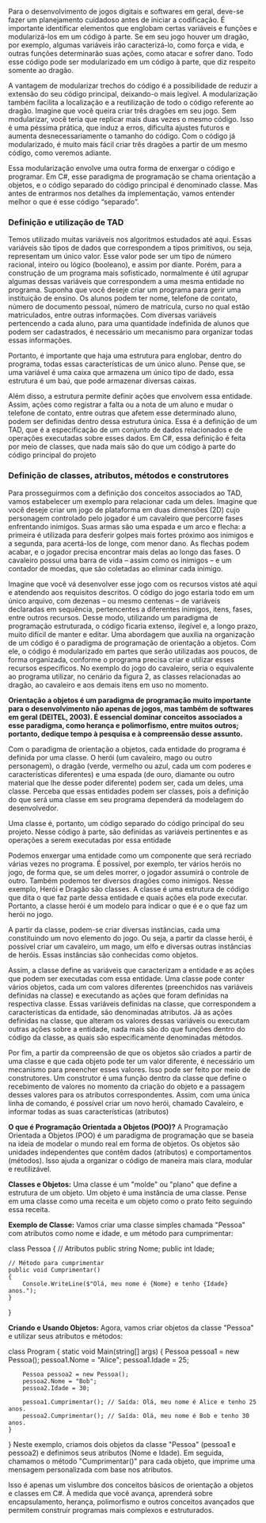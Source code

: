 Para o desenvolvimento de jogos digitais e softwares em geral, deve-se fazer um planejamento cuidadoso antes de iniciar a codificação. É importante identificar elementos que englobam certas variáveis e funções e modularizá-los em um código à parte. Se em seu jogo houver um dragão, por exemplo, algumas variáveis irão caracterizá-lo, como força e vida, e outras funções determinarão suas ações, como atacar e sofrer dano. Todo esse código pode ser modularizado em um código à parte, que diz respeito somente ao dragão.

A vantagem de modularizar trechos do código é a possibilidade de reduzir a extensão do seu código principal, deixando-o mais legível. A modularização também facilita a localização e a reutilização de todo o código referente ao dragão. Imagine que você queira criar três dragões em seu jogo. Sem modularizar, você teria que replicar mais duas vezes o mesmo código. Isso é uma péssima prática, que induz a erros, dificulta ajustes futuros e aumenta desnecessariamente o tamanho do código. Com o código já modularizado, é muito mais fácil criar três dragões a partir de um mesmo código, como veremos adiante.

Essa modularização envolve uma outra forma de enxergar o código e programar. Em C#, esse paradigma de programação se chama orientação a objetos, e o código separado do código principal é denominado classe. Mas antes de entrarmos nos detalhes da implementação, vamos entender melhor o que é esse código “separado”.


### Definição e utilização de TAD

Temos utilizado muitas variáveis nos algoritmos estudados até aqui. Essas variáveis são tipos de dados que correspondem a tipos primitivos, ou seja, representam um único valor. Esse valor pode ser um tipo de número racional, inteiro ou lógico (booleano), e assim por diante. Porém, para a construção de um programa mais sofisticado, normalmente é útil agrupar algumas dessas variáveis que correspondem a uma mesma entidade no programa. Suponha que você deseje criar um programa para gerir uma instituição de ensino. Os alunos podem ter nome, telefone de contato, número de documento pessoal, número de matrícula, curso no qual estão matriculados, entre outras informações. Com diversas variáveis pertencendo a cada aluno, para uma quantidade indefinida de alunos que podem ser cadastrados, é necessário um mecanismo para organizar todas essas informações.

Portanto, é importante que haja uma estrutura para englobar, dentro do programa, todas essas características de um único aluno. Pense que, se uma variável é uma caixa que armazena um único tipo de dado, essa estrutura é um baú, que pode armazenar diversas caixas.

Além disso, a estrutura permite definir ações que envolvem essa entidade. Assim, ações como registrar a falta ou a nota de um aluno e mudar o telefone de contato, entre outras que afetem esse determinado aluno, podem ser definidas dentro dessa estrutura única. Essa é a definição de um TAD, que é a especificação de um conjunto de dados relacionados e de operações executadas sobre esses dados. Em C#, essa definição é feita por meio de classes, que nada mais são do que um código à parte do código principal do projeto

###  Definição de classes, atributos, métodos e construtores
Para prosseguirmos com a definição dos conceitos associados ao TAD, vamos estabelecer um exemplo para relacionar cada um deles. Imagine que você deseje criar um jogo de plataforma em duas dimensões (2D) cujo personagem controlado pelo jogador é um cavaleiro que percorre fases enfrentando inimigos. Suas armas são uma espada e um arco e flecha: a primeira é utilizada para desferir golpes mais fortes próximo aos inimigos e a segunda, para acertá-los de longe, com menor dano. As flechas podem acabar, e o jogador precisa encontrar mais delas ao longo das fases. O cavaleiro possui uma barra de vida – assim como os inimigos – e um contador de moedas, que são coletadas ao eliminar cada inimigo.

Imagine que você vá desenvolver esse jogo com os recursos vistos até aqui e atendendo aos requisitos descritos. O código do jogo estaria todo em um único arquivo, com dezenas – ou mesmo centenas – de variáveis declaradas em sequência, pertencentes a diferentes inimigos, itens, fases, entre outros recursos. Desse modo, utilizando um paradigma de programação estruturada, o código ficaria extenso, ilegível e, a longo prazo, muito difícil de manter e editar. Uma abordagem que auxilia na organização de um código é o paradigma de programação de orientação a objetos. Com ele, o código é modularizado em partes que serão utilizadas aos poucos, de forma organizada, conforme o programa precisa criar e utilizar esses recursos específicos. No exemplo do jogo do cavaleiro, seria o equivalente ao programa utilizar, no cenário da figura 2, as classes relacionadas ao dragão, ao cavaleiro e aos demais itens em uso no momento.

**Orientação a objetos é um paradigma de programação muito importante para o desenvolvimento não apenas de jogos, mas também de softwares em geral (DEITEL, 2003). É essencial dominar conceitos associados a esse paradigma, como herança e polimorfismo, entre muitos outros; portanto, dedique tempo à pesquisa e à compreensão desse assunto.**


Com o paradigma de orientação a objetos, cada entidade do programa é definida por uma classe. O herói (um cavaleiro, mago ou outro personagem), o dragão (verde, vermelho ou azul, cada um com poderes e características diferentes) e uma espada (de ouro, diamante ou outro material que lhe desse poder diferente) podem ser, cada um deles, uma classe. Perceba que essas entidades podem ser classes, pois a definição do que será uma classe em seu programa dependerá da modelagem do desenvolvedor.

Uma classe é, portanto, um código separado do código principal do seu projeto. Nesse código à parte, são definidas as variáveis pertinentes e as operações a serem executadas por essa entidade

Podemos enxergar uma entidade como um componente que será recriado várias vezes no programa. É possível, por exemplo, ter vários heróis no jogo, de forma que, se um deles morrer, o jogador assumirá o controle de outro. Também podemos ter diversos dragões como inimigos. Nesse exemplo, Herói e Dragão são classes. A classe é uma estrutura de código que dita o que faz parte dessa entidade e quais ações ela pode executar. Portanto, a classe herói é um modelo para indicar o que é e o que faz um herói no jogo.

A partir da classe, podem-se criar diversas instâncias, cada uma constituindo um novo elemento do jogo. Ou seja, a partir da classe herói, é possível criar um cavaleiro, um mago, um elfo e diversas outras instâncias de heróis. Essas instâncias são conhecidas como objetos.

Assim, a classe define as variáveis que caracterizam a entidade e as ações que podem ser executadas com essa entidade. Uma classe pode conter vários objetos, cada um com valores diferentes (preenchidos nas variáveis definidas na classe) e executando as ações que foram definidas na respectiva classe. Essas variáveis definidas na classe, que correspondem a características da entidade, são denominadas atributos. Já as ações definidas na classe, que alteram os valores dessas variáveis ou executam outras ações sobre a entidade, nada mais são do que funções dentro do código da classe, as quais são especificamente denominadas métodos.

Por fim, a partir da compreensão de que os objetos são criados a partir de uma classe e que cada objeto pode ter um valor diferente, é necessário um mecanismo para preencher esses valores. Isso pode ser feito por meio de construtores. Um construtor é uma função dentro da classe que define o recebimento de valores no momento da criação do objeto e a passagem desses valores para os atributos correspondentes. Assim, com uma única linha de comando, é possível criar um novo herói, chamado Cavaleiro, e informar todas as suas características (atributos)

**O que é Programação Orientada a Objetos (POO)?** A Programação Orientada a Objetos (POO) é um paradigma de programação que se baseia na ideia de modelar o mundo real em forma de objetos. Os objetos são unidades independentes que contêm dados (atributos) e comportamentos (métodos). Isso ajuda a organizar o código de maneira mais clara, modular e reutilizável.

**Classes e Objetos:** Uma classe é um "molde" ou "plano" que define a estrutura de um objeto. Um objeto é uma instância de uma classe. Pense em uma classe como uma receita e um objeto como o prato feito seguindo essa receita.

**Exemplo de Classe:** Vamos criar uma classe simples chamada "Pessoa" com atributos como nome e idade, e um método para cumprimentar:

class Pessoa
{
    // Atributos
    public string Nome;
    public int Idade;

    // Método para cumprimentar
    public void Cumprimentar()
    {
        Console.WriteLine($"Olá, meu nome é {Nome} e tenho {Idade} anos.");
    }
}


**Criando e Usando Objetos:** Agora, vamos criar objetos da classe "Pessoa" e utilizar seus atributos e métodos:

class Program
{
    static void Main(string[] args)
    {
        Pessoa pessoa1 = new Pessoa();
        pessoa1.Nome = "Alice";
        pessoa1.Idade = 25;

        Pessoa pessoa2 = new Pessoa();
        pessoa2.Nome = "Bob";
        pessoa2.Idade = 30;

        pessoa1.Cumprimentar(); // Saída: Olá, meu nome é Alice e tenho 25 anos.
        pessoa2.Cumprimentar(); // Saída: Olá, meu nome é Bob e tenho 30 anos.
    }
}
Neste exemplo, criamos dois objetos da classe "Pessoa" (pessoa1 e pessoa2) e definimos seus atributos (Nome e Idade). Em seguida, chamamos o método "Cumprimentar()" para cada objeto, que imprime uma mensagem personalizada com base nos atributos.

Isso é apenas um vislumbre dos conceitos básicos de orientação a objetos e classes em C#. À medida que você avança, aprenderá sobre encapsulamento, herança, polimorfismo e outros conceitos avançados que permitem construir programas mais complexos e estruturados.